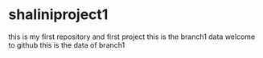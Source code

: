 # shaliniproject1
this is my first repository and first project
this is the branch1 data
welcome to github
this is the data of branch1
